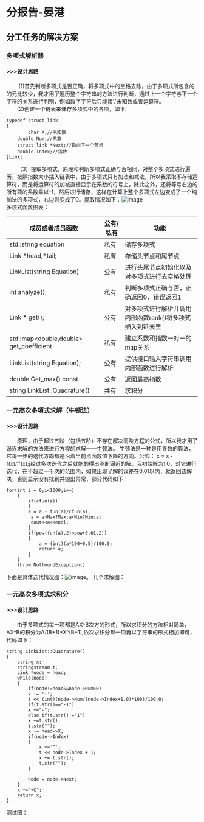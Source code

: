 # 分报告-晏港
## 分工任务的解决方案
### 多项式解析器
#### >>>设计思路
&nbsp;&emsp;&emsp;(1)首先判断多项式是否正确，将多项式中的空格去除，由于多项式所包含的的元比较少，我才用了遍历整个字符串的方法进行判断，通过上一个字符与下一个字符的关系进行判别，例如数字字符后只能接'.'未知数或者运算符。  
&emsp;&emsp;(2)创建一个链表来储存多项式中的各项，如下:  

```
typedef struct link
{
        char X;//未知数
	double Num;//系数
	struct link *Next;//指向下一个节点
	double Index;//指数
}Link;
```
&emsp;&emsp;（3）提取多项式，原理和判断多项式正确与否相同，对整个多项式进行遍历，按照指数大小插入链表中，由于多项式只有加法和减法，所以我采取不存储运算符，而是将运算符的加减直接显示在系数的符号上，除此之外，还将等号右边的所有项的系数乘以-1，然后进行储存，这样在计算上整个多项式左边变成了一个纯加法的多项式，右边则变成了0。提取情况如下：![image](D:Youdao\test\示例一.png)  
多项式函数图表： 

成员或者成员函数 | 公有/私有|  功能   |
---|---|---
std::string equation | 私有|储存多项式
Link *head,*tail;| 私有|存储头节点和尾节点
LinkList(string Equation)|公有|进行头尾节点初始化以及对多项式进行去空格处理
int analyze();|私有|判断多项式正确与否，正确返回0，错误返回1
Link * get();|公有|对多项式进行解析并调用内部函数rank()将多项式插入到链表里
std::map<double,double> get_coefficient|私有|建立系数和指数一对一的map关系
LinkList(string Equation);|公有|提供接口输入字符串调用内部函数进行解析
double Get_max() const|公有|返回最高指数
string LinkList::Quadrature()|共有|求积分
### 一元高次多项式求解（牛顿法）
#### >>>设计思路
&emsp;&emsp;原理，由于超过五阶（包括五阶）不存在解决高阶方程的公式，所以我才用了逼近求解的方法来进行方程的求解——[牛顿法](https://baike.sogou.com/v1846821.htm?fromTitle=牛顿迭代法)。 牛顿法是一种是用导数的算法，它每一步的迭代方向都是沿着当前点函数值下降的方向。公式：
x = x - f(x)/f'(x);j经过多次迭代之后就能的得出不断逼近的解。我初始解为1.0，对它进行迭代，在不超过一千次的范围内，如果出现了解的误差在0.01以内，就返回该解决，否则显示没有找到并抛出异常，部分代码如下：  

```
for(int i = 0;i<1000;i++)
    {
    	if(cfun(a))
    	{
        a = a - fun(a)/cfun(a);
         a = a>Max?Max:a<Min?Min:a;
         cout<<a<<endl;
		}
        if(pow(fun(a),2)<pow(0.01,2))
        {
        	a = (int)(a*100+0.5)/100.0;
            return a;
        }
    }
    throw NotfoundException()
```
下面是具体迭代情况图：![image](D:Youdao\test\示例二.png)。
几个求解图：

### 一元高次多项式求积分
#### >>>设计思路
&emsp;&emsp;由于多项式的每一项都是AX^B次方的形式，所以求积分的方法相对简单，AX^B的积分为A/(B+1)*X^(B+1),依次求积分每一项再以字符串的形式相加即可，代码如下：
```
string LinkList::Quadrature()
{
	string x;
	stringstream t;
	Link *node = head;
	while(node)
	{
		if(node!=head&&node->Num>0)
		x += '+';
		t << (int)(node->Num/(node->Index+1.0)*100)/100.0;
		if(t.str()=="-1")
		x +="-";
		else if(t.str()!="1")
		x +=t.str();
		t.str("");
		x += head->X;
		if(node->Index)
		{
			x +='^';
			t << node->Index + 1;
			x += t.str();
			t.str("");
		}	

		node = node->Next;
	}
	x +="+C";
	return x;
}
```
测试图：


















